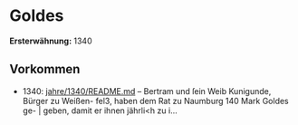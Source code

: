 # Goldes

**Ersterwähnung:** 1340

## Vorkommen
- 1340: [jahre/1340/README.md](../jahre/1340/README.md) – Bertram und ſein Weib Kunigunde, Bürger zu Weißen-
fel3, haben dem Rat zu Naumburg 140 Mark Goldes ge- |
geben, damit er ihnen jährli<h zu i...
